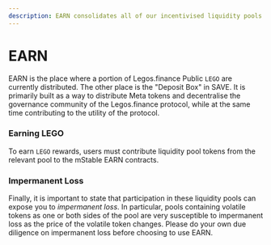 ```yaml
---
description: EARN consolidates all of our incentivised liquidity pools into one place
---
```


# EARN

EARN is the place where a portion of Legos.finance Public `LEGO` are currently distributed. The other place is the "Deposit Box" in SAVE. It is primarily built as a way to distribute Meta tokens and decentralise the governance community of the Legos.finance protocol, while at the same time contributing to the utility of the protocol.

### **Earning LEGO**

To earn `LEGO` rewards, users must contribute liquidity pool tokens from the relevant pool to the mStable EARN contracts.

### Impermanent Loss

Finally, it is important to state that participation in these liquidity pools can expose you to _impermanent loss_. In particular, pools containing volatile tokens as one or both sides of the pool are very susceptible to impermanent loss as the price of the volatile token changes. Please do your own due diligence on impermanent loss before choosing to use EARN.
